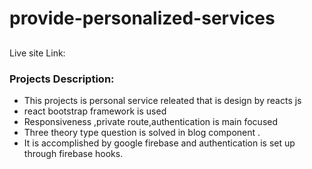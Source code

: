 # provide-personalized-services

## 

Live site Link:

### Projects Description:
 * This projects is personal service releated that is design by reacts js
 * react bootstrap framework is used
 * Responsiveness ,private route,authentication is main focused
 * Three theory type question is solved in blog component .
 * It is accomplished by google firebase and authentication is set up  through firebase hooks. 
